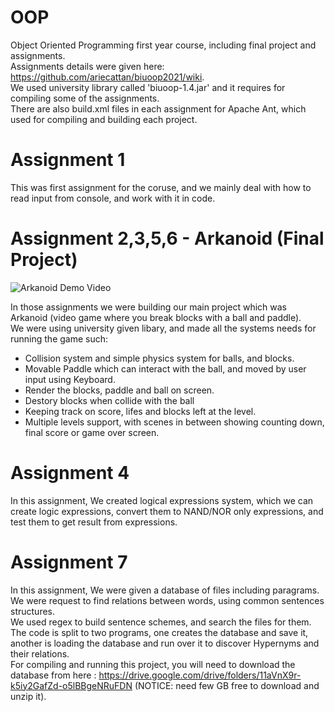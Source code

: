 # OOP
Object Oriented Programming first year course, including final project and assignments.  
Assignments details were given here: https://github.com/ariecattan/biuoop2021/wiki.  
We used university library called 'biuoop-1.4.jar' and it requires for compiling some of the assignments.  
There are also build.xml files in each assignment for Apache Ant, which used for compiling and building each project.  

# Assignment 1
This was first assignment for the coruse, and we mainly deal with how to read input from console, and work with it in code.  

# Assignment 2,3,5,6 - Arkanoid (Final Project)
![Arkanoid Demo Video](https://user-images.githubusercontent.com/38776931/136932387-9a0b1080-5acd-48df-9ee5-f8a3c20f8241.gif)


In those assignments we were building our main project which was Arkanoid (video game where you break blocks with a ball and paddle).  
We were using university given libary, and made all the systems needs for running the game such:  
- Collision system and simple physics system for balls, and blocks.
- Movable Paddle which can interact with the ball, and moved by user input using Keyboard.
- Render the blocks, paddle and ball on screen.
- Destory blocks when collide with the ball
- Keeping track on score, lifes and blocks left at the level.
- Multiple levels support, with scenes in between showing counting down, final score or game over screen.

# Assignment 4
In this assignment, We created logical expressions system, which we can create logic expressions, convert them to NAND/NOR only expressions, and test them to get result from expressions.  

# Assignment 7
In this assignment, We were given a database of files including paragrams.  
We were request to find relations between words, using common sentences structures.  
We used regex to build sentence schemes, and search the files for them.  
The code is split to two programs, one creates the database and save it, another is loading the database and run over it to discover Hypernyms and their relations.   
For compiling and running this project, you will need to download the database from here : https://drive.google.com/drive/folders/11aVnX9r-k5iy2GafZd-o5lBBgeNRuFDN (NOTICE: need few GB free to download and unzip it). 
